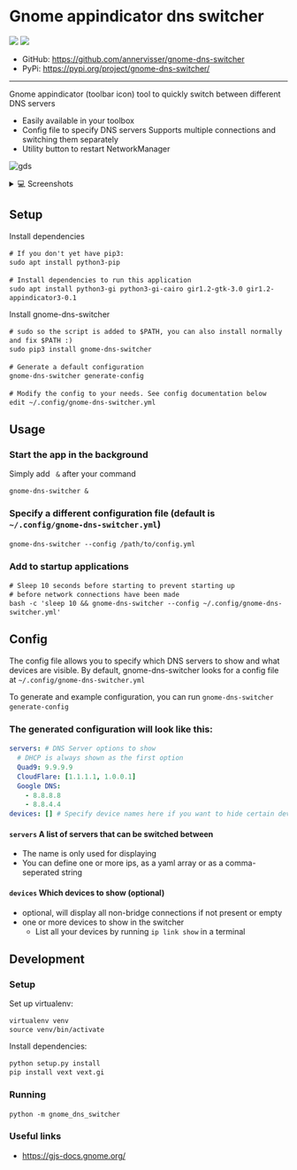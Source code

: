 # Gnome appindicator dns switcher
![](https://img.shields.io/github/v/tag/annervisser/gnome-dns-switcher?style=for-the-badge&logo=github&label=GitHub&link=https%3A%2F%2Fgithub.com%2Fannervisser%2Fgnome-dns-switcher)
![](https://img.shields.io/pypi/v/gnome-dns-switcher?style=for-the-badge&logo=python&logoColor=white&link=https%3A%2F%2Fpypi.org%2Fproject%2Fgnome-dns-switcher%2F)
- GitHub: https://github.com/annervisser/gnome-dns-switcher
- PyPi:   https://pypi.org/project/gnome-dns-switcher/
---

Gnome appindicator (toolbar icon) tool to quickly switch between different DNS servers
- Easily available in your toolbox
- Config file to specify DNS servers
Supports multiple connections and switching them separately
- Utility button to restart NetworkManager

![gds](https://github.com/annervisser/gnome-dns-switcher/assets/5613416/56e66264-5f35-4385-9a47-b8827906e631)



<details>
<summary>💻 Screenshots</summary>
![](./screenshots/menu.png)


#### Easily available in your toolbar
![](./screenshots/appindicator.png)

#### Shows you what it's done, no surprises
![](./screenshots/notification.png)

#### Supports multiple connections and switching them separately
![](./screenshots/menu_multiple_connections.png)

</details>

## Setup
Install dependencies
```shell
# If you don't yet have pip3:
sudo apt install python3-pip

# Install dependencies to run this application
sudo apt install python3-gi python3-gi-cairo gir1.2-gtk-3.0 gir1.2-appindicator3-0.1
```

Install gnome-dns-switcher
```shell
# sudo so the script is added to $PATH, you can also install normally and fix $PATH :)
sudo pip3 install gnome-dns-switcher

# Generate a default configuration
gnome-dns-switcher generate-config

# Modify the config to your needs. See config documentation below
edit ~/.config/gnome-dns-switcher.yml
```

## Usage
### Start the app in the background
Simply add ` &` after your command
```shell
gnome-dns-switcher &
```

### Specify a different configuration file (default is `~/.config/gnome-dns-switcher.yml`)
```shell
gnome-dns-switcher --config /path/to/config.yml
```

### Add to startup applications
```shell
# Sleep 10 seconds before starting to prevent starting up 
# before network connections have been made
bash -c 'sleep 10 && gnome-dns-switcher --config ~/.config/gnome-dns-switcher.yml'
```

## Config
The config file allows you to specify which DNS servers to show and what devices are visible.
By default, gnome-dns-switcher looks for a config file at `~/.config/gnome-dns-switcher.yml`

To generate and example configuration, you can run `gnome-dns-switcher generate-config`
### The generated configuration will look like this:
```yaml
servers: # DNS Server options to show
  # DHCP is always shown as the first option
  Quad9: 9.9.9.9
  CloudFlare: [1.1.1.1, 1.0.0.1]
  Google DNS:
    - 8.8.8.8
    - 8.8.4.4
devices: [] # Specify device names here if you want to hide certain devices (ip link show)
```

#### `servers` A list of servers that can be switched between
- The name is only used for displaying
- You can define one or more ips, as a yaml array or as a comma-seperated string

#### `devices` Which devices to show (optional)
- optional, will display all non-bridge connections if not present or empty
- one or more devices to show in the switcher
    - List all your devices by running `ip link show` in a terminal

## Development

### Setup
Set up virtualenv:
```shell
virtualenv venv
source venv/bin/activate
```

Install dependencies:
```shell
python setup.py install
pip install vext vext.gi
```

### Running
```shell
python -m gnome_dns_switcher
```

### Useful links

- https://gjs-docs.gnome.org/
